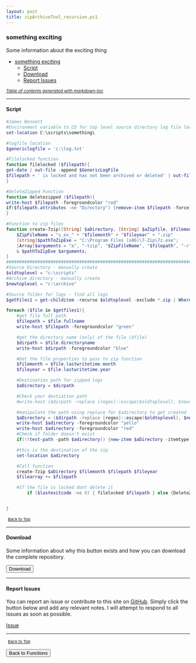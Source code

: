 ```yaml
---
layout: post
title: zipArchiveTool_recursive.ps1
---
```


### something exciting

Some information about the exciting thing

- [something exciting](#something-exciting)
  - [Script](#script)
  - [Download](#download)
  - [Report Issues](#report-issues)

<small><i><a href='http://ecotrust-canada.github.io/markdown-toc/'>Table of contents generated with markdown-toc</a></i></small>

---

#### Script

```powershell
#James Bennett
#Environment variable to CD for top level source directory log file location
set-location C:\scripts\something\

#logfile location
$genericlogfile = 'c:\log.txt'

#Filelocked function
function filelocked ($filepath){
get-date | out-file -append $GenericLogFile
$filepath + ' is locked and has not been archived or deleted' | out-file -append $GenericLogFile
}

#DeleteZipped Function
function deletezipped ($filepath){
write-host $filepath -foregroundcolor "red"
if($filepath.attributes -ne "Directory") {remove-item $filepath -force}
}

#Function to zip files
function create-7zip([String] $aDirectory, [String] $aZipfile, $filemouth, $fileyear){
    $ZipFileName = "u_ex_" + "$filemonth" + "$fileyear" + ".zip"
    [string]$pathToZipExe = "C:\Program Files (x86)\7-Zip\7z.exe";
    [Array]$arguments = "a", "-tzip", "$ZipFileName", "$filepath", "-r", "2>$1";
    & $pathToZipExe $arguments;
}
################################################################################
#Source Directory - manually create
$oldtoplevel = "c:\scripts"
#Archive directory - manually create
$newtoplevel = "c:\archive"

#Source folder for logs - find all logs
$getFiles1 = get-childitem -recurse $oldtoplevel -exclude *.zip | Where-Object {$_.PSIsContainer -eq $false}

foreach ($file in $getfiles1){
	#get file full path
	$filepath = $file.fullname
    write-host $filepath -foregroundcolor "green"

	#get the directory name (only) of the file ($file)
	$dirpath = $file.directoryname
    write-host $dirpath -foregroundcolor "blue"

	#Get the file properties to pass to zip function
	$filemonth = $file.lastwritetime.month
	$fileyear = $file.lastwritetime.year

	#Destination path for zipped logs
	$aDirectory = $dirpath

	#Check your destiation path
	#write-host ($dirpath -replace [regex]::escape($oldtoplevel), $newtoplevel)

	#manipulate the path using replace for $adirectory to get created
	$aDirectory = ($dirpath -replace [regex]::escape($oldtoplevel), $newtoplevel)
	write-host $adirectory -foregroundcolor "yello"
    write-host $adirectory -foregroundcolor "red"
	#Check if folder doesn't exist
	if(!(test-path -path $adirectory)) {new-item $aDirectory -itemtype directory}

	#this is the destination of the zip
	set-location $adirectory

	#Call function
	create-7zip $aDirectory $filemonth $filepath $fileyear
	$filearray += $filepath

	#If the file is locked dont delete it
		if ($lastexitcode -ne 0) { filelocked $filepath } else {DeleteZipped $filepath}


}
```

<span style="font-size:11px;"><a href="#"><i class="fas fa-caret-up" aria-hidden="true" style="color: white; margin-right:5px;"></i>Back to Top</a></span>

---

#### Download

Some information about why this button exists and how you can download the complete repository.

<button class="btn" type="submit" onclick="window.open('/PowerShell/compression/zipArchiveTool_recursive.ps1')">
    <i class="fa fa-cloud-download-alt">
    </i>
        Download
</button>

---

#### Report Issues

You can report an issue or contribute to this site on <a href="https://github.com/BanterBoy/scripts-blog/issues">GitHub</a>. Simply click the button below and add any relevant notes. I will attempt to respond to all issues as soon as possible.

<!-- Place this tag where you want the button to render. -->

<a class="github-button" href="https://github.com/BanterBoy/scripts-blog/issues/new?title=zipArchiveTool_recursive.ps1&body=There is a problem with this function. Please find details below." data-show-count="true" aria-label="Issue BanterBoy/scripts-blog on GitHub">Issue</a>

---

<span style="font-size:11px;"><a href="#"><i class="fas fa-caret-up" aria-hidden="true" style="color: white; margin-right:5px;"></i>Back to Top</a></span>

<a href="/menu/_pages/functions.html">
    <button class="btn">
        <i class='fas fa-reply'>
        </i>
            Back to Functions
    </button>
</a>

[1]: http://ecotrust-canada.github.io/markdown-toc
[2]: https://github.com/googlearchive/code-prettify

```

```
